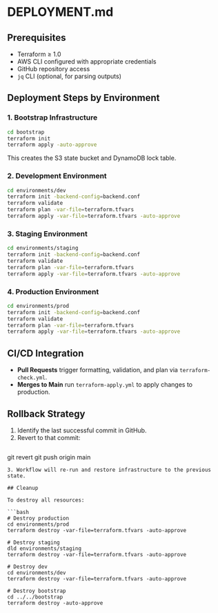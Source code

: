 # DEPLOYMENT.md

## Prerequisites

- Terraform ≥ 1.0
- AWS CLI configured with appropriate credentials
- GitHub repository access
- `jq` CLI (optional, for parsing outputs)

## Deployment Steps by Environment

### 1. Bootstrap Infrastructure

```bash
cd bootstrap
terraform init
terraform apply -auto-approve
```  
This creates the S3 state bucket and DynamoDB lock table.

### 2. Development Environment

```bash
cd environments/dev
terraform init -backend-config=backend.conf
terraform validate
terraform plan -var-file=terraform.tfvars
terraform apply -var-file=terraform.tfvars -auto-approve
```  

### 3. Staging Environment

```bash
cd environments/staging
terraform init -backend-config=backend.conf
terraform validate
terraform plan -var-file=terraform.tfvars
terraform apply -var-file=terraform.tfvars -auto-approve
```  

### 4. Production Environment

```bash
cd environments/prod
terraform init -backend-config=backend.conf
terraform validate
terraform plan -var-file=terraform.tfvars
terraform apply -var-file=terraform.tfvars -auto-approve
```  

## CI/CD Integration

- **Pull Requests** trigger formatting, validation, and plan via `terraform-check.yml`.
- **Merges to Main** run `terraform-apply.yml` to apply changes to production.

## Rollback Strategy

1. Identify the last successful commit in GitHub.
2. Revert to that commit:
   ```bash
git revert <commit-hash>
git push origin main
   ```
3. Workflow will re-run and restore infrastructure to the previous state.

## Cleanup

To destroy all resources:

```bash
# Destroy production
cd environments/prod
terraform destroy -var-file=terraform.tfvars -auto-approve

# Destroy staging
dld environments/staging
terraform destroy -var-file=terraform.tfvars -auto-approve

# Destroy dev
cd environments/dev
terraform destroy -var-file=terraform.tfvars -auto-approve

# Destroy bootstrap
cd ../../bootstrap
terraform destroy -auto-approve
```